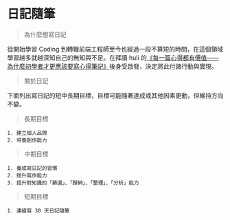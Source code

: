 # 日記隨筆

> 為什麼想寫日記


從開始學習 Coding 到轉職前端工程師至今也經過一段不算短的時間，在這個領域學習越多就越深知自己的無知與不足。在拜讀 huli 的[《每一篇心得都有價值——為什麼初學者才更應該要寫心得筆記》](https://medium.com/hulis-blog/why-blogging-ab77fd8c6ffa)後身受啟發，決定將此付諸行動與實現。

> 關於日記

下面列出寫日記的短中長期目標，目標可能隨著達成或其他因素更動，但維持方向不變。

> 長期目標

```
1. 建立個人品牌
2. 培養創作能力 
```

> 中期目標

```
1. 養成寫日記的習慣
2. 提升寫作能力
3. 提升對知識的「篩選」、「歸納」、「整理」、「分析」能力
```

> 短期目標

```
1. 連續寫 30 天日記隨筆
```
